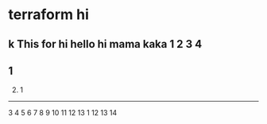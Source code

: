 # terraform hi
k This for
hi hello
hi
mama
kaka
1
2
3
4
----
1
----
2. 1
----
3
4
5
6
7
8
9
10
11
12
13
1
12
13
14
